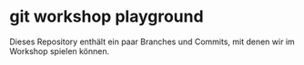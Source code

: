 # git workshop playground

Dieses Repository enthält ein paar Branches und Commits, mit denen wir im
Workshop spielen können.


